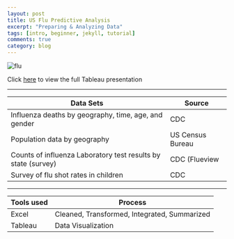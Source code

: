 ```yaml
---
layout: post
title: US Flu Predictive Analysis
excerpt: "Preparing & Analyzing Data"
tags: [intro, beginner, jekyll, tutorial]
comments: true
category: blog
---
```

![flu](https://morwarid1.github.io/images/Flu.png)

Click [here](https://public.tableau.com/profile/morwarid.najafizada#!/vizhome/flue/Story) to view the full Tableau presentation 
 
 
--------------

Data Sets | Source
------------ | ------------
Influenza deaths by geography, time, age, and gender | CDC
Population data by geography | US Census Bureau
Counts of influenza Laboratory test results by state (survey) | CDC (Flueview
Survey of flu shot rates in children | CDC 

--------------

Tools used | Process
------------ | ------------
Excel | Cleaned, Transformed, Integrated, Summarized
Tableau | Data Visualization 
